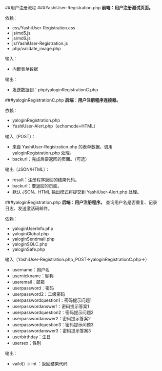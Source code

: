 ##用户注册流程
###YashiUser-Registration.php
**前端：用户注册测试页面。**

依赖：

- css/YashiUser-Registration.css
- js/md5.js
- js/md6.js
- js/YashiUser-Registration.js
- php/validate_image.php

输入：

- 内嵌表单数据

输出：

- 发送数据到：php/yaloginRegistrationC.php

###yaloginRegistrationC.php
**后端：用户注册程序连接器。**

依赖：

- yaloginRegistration.php
- YashiUser-Alert.php（echomode=HTML）

输入（POST）：

- 来自 YashiUser-Registration.php 的表单数据，调用 yaloginRegistration.php 处理。
- backurl：完成后要返回的页面。（可选）

输出（JSON/HTML）：

- result：注册程序返回的结果代码。
- backurl：要返回的页面。
- 默认 JSON。HTML 输出模式将提交到 YashiUser-Alert.php 处理。

###yaloginRegistration.php
**后端：用户注册程序。**
查询用户名是否重复、记录日志、发送激活码邮件。

依赖：

- yaloginUserInfo.php
- yaloginGlobal.php
- yaloginSendmail.php
- yaloginSQLC.php
- yaloginSafe.php

输入（YashiUser-Registration.php_POST->yaloginRegistrationC.php->）

- username：用户名
- usernickname：昵称
- useremail：邮箱
- userpassword：密码
- userpassword2：二级密码
- userpasswordquestion1：密码提示问题1
- userpasswordanswer1：密码提示答案1
- userpasswordquestion2：密码提示问题2
- userpasswordanswer2：密码提示答案2
- userpasswordquestion3：密码提示问题3
- userpasswordanswer3：密码提示答案3
- userbirthday：生日
- usersex：性别

输出：

- vaild() -> int ：返回结果代码